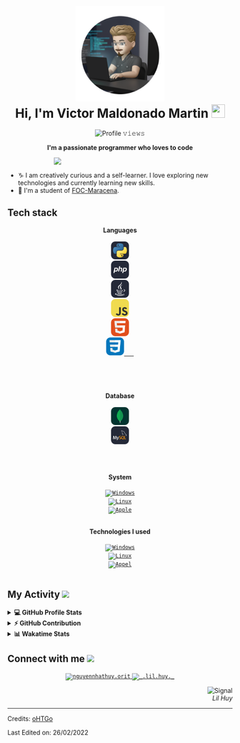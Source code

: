 <!-- Header -->
<h1 align="center">
	<img src="https://github.com/Victormm-720/Victormm-720/blob/58c0982ada99fe024eda26694e39bf80cbd1827e/Memoji.png" alt="Memoji" width="200"/>
	<br>
  Hi, I'm Victor Maldonado Martin <img src="https://github.com/oHTGo/oHTGo/blob/main/images/hi.gif" width="30px" height="30px">
</h1>

<!-- Counter -->
<p align="center">
  <img alt="Profile 𝚟𝚒𝚎𝚠𝚜" height="20px" src="https://hits.seeyoufarm.com/api/count/incr/badge.svg?url=https://github.com/oHTGo&count_bg=%23579E91&title_bg=%23555555&icon=&icon_color=%23E7E7E7&title=Views&edge_flat=false">
</p>

<p align="center">
  <b>I'm a passionate programmer who loves to code</b>
</p>

<img align='right' src="https://github.com/oHTGo/oHTGo/blob/main/images/coding.gif" width="400">
<br>

- ♑ I am creatively curious and a self-learner. I love exploring new technologies and currently learning new skills.
- 📓 I'm a student of [FOC-Maracena](https://www.fp-informatica.com/?gad_source=1&gad_campaignid=22757866554&gbraid=0AAAAAD_EyCDOtZaAHwYsdG9RY4yn59NOB&gclid=Cj0KCQjw0NPGBhCDARIsAGAzpp0CtzG4DsziMkq_FY8U24EkoeTIsVVlUR6nq603syKnWeIVMITjNPYaAlzgEALw_wcB).





<h2>Tech stack</h2>

<p align="center">
  <b>Languages</b>
  <br>
  <br>
	<a href="[url](https://developer.mozilla.org/en-US/docs/Glossary/Python)" >
    	<code><img src="https://raw.githubusercontent.com/tandpfun/skill-icons/65dea6c4eaca7da319e552c09f4cf5a9a8dab2c8/icons/Python-Dark.svg" alt="Python" 		height="40"/></code>
  	</a>
  <br>
	<a href="[url](https://developer.mozilla.org/en-US/docs/Glossary/PHP)" >
    	<code><img src="https://raw.githubusercontent.com/tandpfun/skill-icons/65dea6c4eaca7da319e552c09f4cf5a9a8dab2c8/icons/PHP-Dark.svg" alt="Php" 				height="40"/></code>
  	</a>
  <br>
	<a href="[url](https://developer.mozilla.org/en-US/docs/Glossary/Java)" >
    	<code><img src="https://raw.githubusercontent.com/tandpfun/skill-icons/65dea6c4eaca7da319e552c09f4cf5a9a8dab2c8/icons/Java-Dark.svg" alt="Java" 			height="40"/></code>
  	</a>
  <br>
	<a href="[url](https://developer.mozilla.org/en-US/docs/Web/JavaScript)" >
    	<code><img src="https://raw.githubusercontent.com/tandpfun/skill-icons/65dea6c4eaca7da319e552c09f4cf5a9a8dab2c8/icons/JavaScript.svg" 						alt="JavaScript" height="40"/></code>
  	</a>
  <br>
	<a href="[url](https://developer.mozilla.org/en-US/docs/Web/HTML)" >
    	<code><img src="https://raw.githubusercontent.com/tandpfun/skill-icons/65dea6c4eaca7da319e552c09f4cf5a9a8dab2c8/icons/HTML.svg" alt="HTML" 					height="40"/></code>
  	</a>
  <br>
	<a href="[url](https://developer.mozilla.org/en-US/docs/Web/CSS)" >
    	<code><img src="https://raw.githubusercontent.com/tandpfun/skill-icons/65dea6c4eaca7da319e552c09f4cf5a9a8dab2c8/icons/CSS.svg" alt="CSS" 					height="40"/>	</code>
  	</a>
	<br>  
	<br>
</p>

<br>
<br>

<p align="center">
  <b>Database</b>
  <br>
  <br>
	  <a href="https://www.mongodb.com/" target="_blank">
	    <code><img src="https://raw.githubusercontent.com/tandpfun/skill-icons/65dea6c4eaca7da319e552c09f4cf5a9a8dab2c8/icons/MongoDB.svg" alt="MongoDB" 		height="40"/></code>
	  </a>
  <br>
	  <a href="https://www.mysql.com/" target="_blank">
	    <code><img src="https://raw.githubusercontent.com/tandpfun/skill-icons/65dea6c4eaca7da319e552c09f4cf5a9a8dab2c8/icons/MySQL-Dark.svg" alt="MySQL" 		height="40"/></code>
	  </a>
</p>

<br>
<br>

<p align="center">
  <b>System</b>
  <br>
  <br>
	  <a href="https://en.wikipedia.org/wiki/Microsoft_Windows" target="_blank">
	    <code><img src="https://github.com/oHTGo/oHTGo/blob/main/images/windows.svg" alt="Windows" height="40"/></code>
	  </a>
  <br>
	  <a href="https://en.wikipedia.org/wiki/Linux" target="_blank">
	    <code><img src="https://github.com/oHTGo/oHTGo/blob/main/images/linux.svg" alt="Linux" height="40"/></code>
	  </a>
  <br>
	 <a href="https://en.wikipedia.org/wiki/Apple" target="_blank">
	    <code><img src="https://raw.githubusercontent.com/tandpfun/skill-icons/65dea6c4eaca7da319e552c09f4cf5a9a8dab2c8/icons/Apple-Dark.svg" alt="Apple" height="40"/></code>
	  </a>
  <br>
  <br>
</p>
<p align="center">
  <b>Technologies I used</b>
  <br>
  <br>
	  <a href="https://en.wikipedia.org/wiki/Microsoft_Windows" target="_blank">
	    <code><img src="https://github.com/oHTGo/oHTGo/blob/main/images/windows.svg" alt="Windows" height="40"/></code>
	  </a>
  <br>
	  <a href="https://en.wikipedia.org/wiki/Linux" target="_blank">
	    <code><img src="https://github.com/oHTGo/oHTGo/blob/main/images/linux.svg" alt="Linux" height="40"/></code>
	  </a>
  <br>
	 <a href="https://en.wikipedia.org/wiki/Linux" target="_blank">
	    <code><img src="https://github.com/oHTGo/oHTGo/blob/main/images/linux.svg" alt="Appel" height="40"/></code>
	  </a>
  <br>
  <br>
</p>

<!-- My Activity -->
<h2>My Activity <img src="https://github.com/oHTGo/oHTGo/blob/main/images/github-stats.gif" height="35px"></h2>
<details> 
  <summary><b>💻 GitHub Profile Stats</b></summary>
  <br>
  <p align="center">
    <img alt="Mosted used languages" src="https://github-readme-stats.vercel.app/api/top-langs/?username=oHTGo&layout=compact&theme=dark" height="192px"/>
    <br>
	  <img src="https://github-readme-stats.vercel.app/api?username=oHTGo&show_icons=true&icon_color=ffffff&theme=dark" alt="oHTGo's Github Stats" height="192px"/>
    <br>
    <b>Note:</b> Top languages is only a metric of the languages my public code consists of and doesn't reflect experience or skill level.
  </p>
</details>
<details>
  <summary><b>⚡ GitHub Contribution</b></summary>
  <br>
  <p><img alt="oHTGo's GitHub Contribution" src="https://github.com/oHTGo/oHTGo/blob/snake/snake.svg"/></p>
  <br>
</details>
<details> 
  <summary><b>📊 Wakatime Stats</b></summary>
  <br>
  
<!--START_SECTION:waka-->
![Code Time](http://img.shields.io/badge/Code%20Time-216%20hrs%2024%20mins-blue)

**I'm a Night 🦉**

```text
🌞 Morning    84 commits     ████░░░░░░░░░░░░░░░░░░░░░   17.83%
🌆 Daytime    145 commits    ███████░░░░░░░░░░░░░░░░░░   30.79%
🌃 Evening    194 commits    ██████████░░░░░░░░░░░░░░░   41.19%
🌙 Night      48 commits     ██░░░░░░░░░░░░░░░░░░░░░░░   10.19%

```

📅 **I'm Most Productive on Tuesday**

```text
Monday       73 commits     ████░░░░░░░░░░░░░░░░░░░░░   15.5%
Tuesday      86 commits     ████░░░░░░░░░░░░░░░░░░░░░   18.26%
Wednesday    74 commits     ████░░░░░░░░░░░░░░░░░░░░░   15.71%
Thursday     36 commits     ██░░░░░░░░░░░░░░░░░░░░░░░   7.64%
Friday       55 commits     ███░░░░░░░░░░░░░░░░░░░░░░   11.68%
Saturday     62 commits     ███░░░░░░░░░░░░░░░░░░░░░░   13.16%
Sunday       85 commits     ████░░░░░░░░░░░░░░░░░░░░░   18.05%

```

📊 **This Week I Spent My Time On**

```text
⌚︎ Time Zone: Asia/Ho_Chi_Minh

💬 Programming Languages:
Other                    18 hrs 45 mins      █████████████████░░░░░░░░   69.59%
TypeScript               3 hrs 17 mins       ███░░░░░░░░░░░░░░░░░░░░░░   12.19%
CSS                      2 hrs 45 mins       ██░░░░░░░░░░░░░░░░░░░░░░░   10.22%
Java                     1 hr 6 mins         █░░░░░░░░░░░░░░░░░░░░░░░░   4.1%
JSON                     24 mins             ░░░░░░░░░░░░░░░░░░░░░░░░░   1.49%

🔥 Editors:
Browser                  18 hrs 2 mins       ████████████████░░░░░░░░░   66.94%
VS Code                  7 hrs 48 mins       ███████░░░░░░░░░░░░░░░░░░   28.97%
NetBeans                 1 hr 6 mins         █░░░░░░░░░░░░░░░░░░░░░░░░   4.09%

```

<!--END_SECTION:waka-->
</details>

<!-- Connection -->
<h2> Connect with me <img src="https://github.com/oHTGo/oHTGo/blob/main/images/handshake.gif" height="35px"></h2>
<p align="center">
  <a href="https://facebook.com/nguyennhathuy.orit" target="_blank">
    <code><img src="https://github.com/oHTGo/oHTGo/blob/main/images/facebook.svg" alt="nguyennhathuy.orit" height="30" width="40"/></code>
  </a>
  <a href="https://instagram.com/_.lil.huy._" target="_blank">
    <code><img src="https://github.com/oHTGo/oHTGo/blob/main/images/instagram.svg" alt="_.lil.huy._" height="30" width="40"/></code>
  </a>
</p>

<!-- Signal -->
<p align="right">
  <img alt="Signal" height="25px" src="https://media.giphy.com/media/hlRzt8TxCNVcEZBt9w/giphy.gif">
  <br>
  <em>Lil Huy</em>
</p>

---

Credits: [oHTGo](https://github.com/oHTGo)

Last Edited on: 26/02/2022
